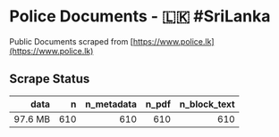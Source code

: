 # Police Documents - 🇱🇰 #SriLanka

Public Documents scraped from [https://www.police.lk](https://www.police.lk)

## Scrape Status

data | n | n_metadata | n_pdf | n_block_text
---:|---:|---:|---:|---:
97.6 MB | 610 | 610 | 610 | 610
